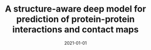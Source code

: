 ---
title: "A structure-aware deep model for prediction of protein-protein interactions and contact maps"
collection: publications
permalink: /publication/2021-D-SCRIPT
date: 2021-01-01
venue: 'Under Review, RECOMB 2021'
# paperurl: 'https://www.biorxiv.org/content/10.1101/813931v1.full.pdf'
citation: "Sledzieski, Singh, Cowen, Berger, “A structure-aware deep model for prediction of protein-proteininteractions and contact maps,” Under Review, RECOMB 2021."
---